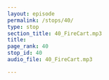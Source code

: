 ```yaml
---
layout: episode
permalink: /stops/40/
type: stop
section_title: 40_FireCart.mp3
title: 
page_rank: 40
stop_id: 40
audio_file: 40_FireCart.mp3

---
```

